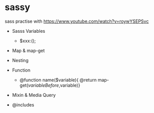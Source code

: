 # sassy 
  sass practise with https://www.youtube.com/watch?v=roywYSEPSvc 


- Sasss Variables
  - $xxx:();
  
- Map & map-get

- Nesting

- Function
  - @function name($variable){ @return map-get($variableBefore,$variable)}
  
- Mixin & Media Query

- @includes